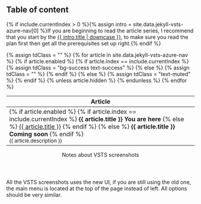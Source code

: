 ## Table of content
{% if include.currentIndex > 0 %}{% assign intro = site.data.jekyll-vsts-azure-nav[0] %}If you are beginning to read the article series, I recommend that you start by the <a href="{{ intro.url }}">{{ intro.title | downcase }}</a>, to make sure you read the plan first then get all the prerequisites set up right.{% endif %}

<table class="table table-striped table-hover">
    <thead class="thead-inverse">
        <tr>
            <th>Article</th>
        </tr>
    </thead>
    <tbody>
    {% assign tdClass = "" %}
    {% for article in site.data.jekyll-vsts-azure-nav %}
    {% if article.enabled %}
        {% if article.index == include.currentIndex %}
            {% assign tdClass = "bg-success text-success" %}
        {% else %}
            {% assign tdClass = "" %}
        {% endif %}
    {% else %}
        {% assign tdClass = "text-muted" %}
    {% endif %}
        {% unless article.hidden %}
        <tr>
            <td class="{{ tdClass }}">
                {% if article.enabled %}
                    {% if article.index == include.currentIndex %}
                        <strong>
                            {{ article.title }}
                            <span class="toc-you-are-here badge">You are here</span>
                        </strong>
                    {% else %}
                        <a href="{{ article.url }}">{{ article.title }}</a>
                    {% endif %}
                {% else %}
                    <strong>
                        {{ article.title }}
                        <span class="toc-coming-soon badge">Coming soon</span>
                    </strong>
                {% endif %}
                <div class="small"><small>{{ article.description }}</small></div>
            </td>
        </tr>
        {% endunless %}
    {% endfor %}
    </tbody>
</table>
<aside>
    <header>Notes about VSTS screenshots</header>
    <p>
        All the VSTS screenshots uses the new UI, if you are still using the old one, the main menu is located at the top of the page instead of left.
        All options should be very similar.
    </p>
</aside>

